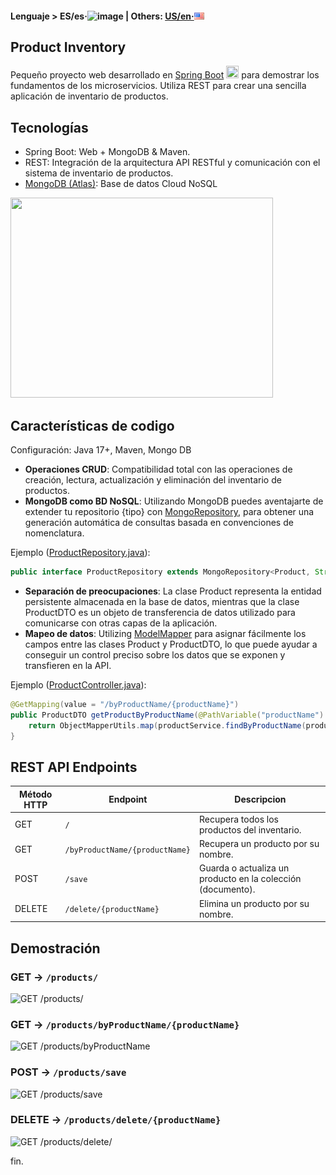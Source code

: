 #### Lenguaje > ES/es·![image](https://github.com/AdrianAlonsoDev/Product-Inventory/assets/6146371/2fcce1b9-6e3c-48d3-893f-310a0e5d959c) | Others: [US/en·![image](https://raw.githubusercontent.com/DavideViolante/Wikipedia-Flag-Icons/master/Chrome%20Extension/WikipediaFlagIcons/flags/us.png)](https://github.com/AdrianAlonsoDev/Product-Inventory/blob/main/README.md) 

## Product Inventory
Pequeño proyecto web desarrollado en [Spring Boot](https://spring.io/projects/spring-boot) <img src="https://s12.gifyu.com/images/SQGEq.png" width="20" height="20"> para demostrar los fundamentos de los microservicios. Utiliza REST para crear una sencilla aplicación de inventario de productos.

## Tecnologías
- Spring Boot: Web + MongoDB & Maven.
- REST: Integración de la arquitectura API RESTful y comunicación con el sistema de inventario de productos.
- [MongoDB (Atlas)](https://www.mongodb.com/atlas/database): Base de datos Cloud NoSQL
<img src="https://s12.gifyu.com/images/SQGEp.png" width="420" height="320">

## Características de codigo
Configuración: Java 17+, Maven, Mongo DB
- **Operaciones CRUD**: Compatibilidad total con las operaciones de creación, lectura, actualización y eliminación del inventario de productos.
- **MongoDB como BD NoSQL**: Utilizando MongoDB puedes aventajarte de extender tu repositorio {tipo} con [MongoRepository](https://docs.spring.io/spring-data/mongodb/docs/current/api/org/springframework/data/mongodb/repository/MongoRepository.html), para obtener una generación automática de consultas basada en convenciones de nomenclatura.

Ejemplo ([ProductRepository.java](https://github.com/AdrianAlonsoDev/Product-Inventory/blob/main/src/main/java/dev/adrianalonso/inventoryproduct/repository/ProductRepository.java)):
```java
public interface ProductRepository extends MongoRepository<Product, String>
```
- **Separación de preocupaciones**: La clase Product representa la entidad persistente almacenada en la base de datos, mientras que la clase ProductDTO es un objeto de transferencia de datos utilizado para comunicarse con otras capas de la aplicación.
- **Mapeo de datos**: Utilizing [ModelMapper](https://modelmapper.org/getting-started/) para asignar fácilmente los campos entre las clases Product y ProductDTO, lo que puede ayudar a conseguir un control preciso sobre los datos que se exponen y transfieren en la API.

Ejemplo ([ProductController.java](https://github.com/AdrianAlonsoDev/Product-Inventory/blob/main/src/main/java/dev/adrianalonso/inventoryproduct/controller/ProductController.java#L35)):
```java
@GetMapping(value = "/byProductName/{productName}")
public ProductDTO getProductByProductName(@PathVariable("productName") String productName) {
    return ObjectMapperUtils.map(productService.findByProductName(productName), ProductDTO.class);
}
```

## REST API Endpoints
| Método HTTP | Endpoint                    | Descripcion                                |
|-------------|-----------------------------|--------------------------------------------|
| GET         | `/`                         | Recupera todos los productos del inventario.   |
| GET         | `/byProductName/{productName}` | Recupera un producto por su nombre.         |
| POST        | `/save`                     | Guarda o actualiza un producto en la colección (documento). |
| DELETE      | `/delete/{productName}`     | Elimina un producto por su nombre. |

## Demostración
### GET -> `/products/`
![GET /products/](https://s11.gifyu.com/images/SQGTy.gif)
### GET -> `/products/byProductName/{productName}`
![GET /products/byProductName](https://s11.gifyu.com/images/SQGTJ.gif)
### POST -> `/products/save`
![GET /products/save](https://s12.gifyu.com/images/SQGwD.gif)
### DELETE -> `/products/delete/{productName}`
![GET /products/delete/](https://s11.gifyu.com/images/SQGwB.gif)

fin.
